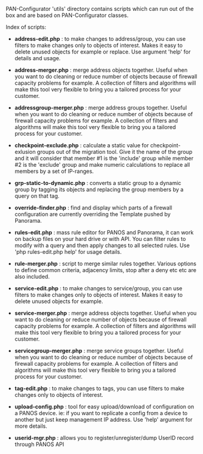 PAN-Configurator 'utils' directory contains scripts which can run out of the box and are based on PAN-Configurator classes.

Index of scripts:

- **address-edit.php** : to make changes to address/group, you can use filters to make changes only to objects of
 interest. Makes it easy to delete unused objects for example or replace. Use argument 'help' for details and usage.

- **address-merger.php** : merge address objects together. Useful when you want to do cleaning or reduce number of objects
because of firewall capacity problems for example. A collection of filters and algorithms will make this tool very flexible
 to bring you a tailored process for your customer.
 
- **addressgroup-merger.php** : merge address groups together. Useful when you want to do cleaning or reduce number of objects
 because of firewall capacity problems for example. A collection of filters and algorithms will make this tool very flexible
 to bring you a tailored process for your customer.

- **checkpoint-exclude.php** : calculate a static value for checkpoint-exlusion groups out of the migration tool.
 Give it the name of the group and it will consider that member #1 is the 'include' group while member #2 is the
  'exclude' group and make numeric calculations to replace all members by a set of IP-ranges.

- **grp-static-to-dynamic.php** : converts a static group to a dynamic group by tagging its objects and replacing the
 group members by a query on that tag.

- **override-finder.php** : find and display which parts of a firewall configuration are currently overriding
 the Template pushed by Panorama.

- **rules-edit.php** : mass rule editor for PANOS and Panorama, it can work on backup files on your hard drive or with
 API. You can filter rules to modify with a query and then apply changes to all selected rules. Use 'php rules-edit.php
  help' for usage details.

- **rule-merger.php** : script to merge similar rules together. Various options to define common criteria, adjacency
 limits, stop after a deny etc etc are also included.

- **service-edit.php** : to make changes to service/group, you can use filters to make changes only to objects of
 interest. Makes it easy to delete unused objects for example.
 
- **service-merger.php** : merge address objects together. Useful when you want to do cleaning or reduce number of objects
because of firewall capacity problems for example. A collection of filters and algorithms will make this tool very flexible
to bring you a tailored process for your customer.

- **servicegroup-merger.php** : merge service groups together. Useful when you want to do cleaning or reduce number of objects
 because of firewall capacity problems for example. A collection of filters and algorithms will make this tool very flexible
 to bring you a tailored process for your customer.

- **tag-edit.php** : to make changes to tags, you can use filters to make changes only to objects of
 interest.

- **upload-config.php** : tool for easy upload/download of configuration on a PANOS device. ie: if you want to
 replicate a config from a device to another but just keep management IP address. Use 'help' argument for more details.

- **userid-mgr.php** : allows you to register/unregister/dump UserID record through PANOS API


